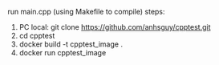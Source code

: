 run main.cpp (using Makefile to compile) steps:
1. PC local: git clone https://github.com/anhsguy/cpptest.git
2. cd cpptest
3. docker build -t cpptest_image .
4. docker run cpptest_image
